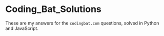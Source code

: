 # Coding_Bat_Solutions

These are my answers for the ```codingbat.com``` questions, solved in Python and JavaScript.
